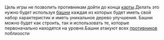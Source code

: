 Цель игры не позволить противникам дойти до конца [карты](https://github.com/danila16030/Tower-defence/blob/master/%D0%9C%D0%BE%D0%BA%D0%B0%D0%BF%D1%8B/%D0%98%D0%B3%D1%80%D0%BE%D0%B2%D0%BE%D0%B9%20%D0%BF%D1%80%D0%BE%D1%86%D0%B5%D1%81%D1%81.png).Делать это нужно будет используя [башни](https://github.com/danila16030/Tower-defence/blob/master/Мокапы/Башня.png) каждая из которых будет иметь свой набор характеристик и иметь уникальное дерево улучшения. Башни можно будет как строить, так и использовать те, которые первоначально находятся на уровне.Башни атакуют всех [противников](https://github.com/danila16030/Tower-defence/blob/master/%D0%9C%D0%BE%D0%BA%D0%B0%D0%BF%D1%8B/%D0%9F%D1%80%D0%BE%D1%82%D0%B8%D0%B2%D0%BD%D0%B8%D0%BA.png) поблизости
